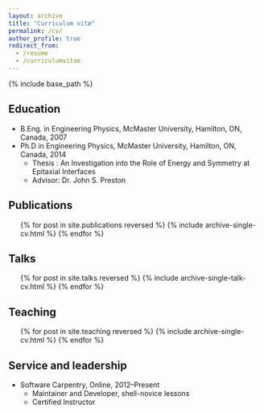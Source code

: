 ```yaml
---
layout: archive
title: "Curriculum vitæ"
permalink: /cv/
author_profile: true
redirect_from:
  - /resume
  - /curriculumvitae
---
```


{% include base_path %}

## Education

* B.Eng. in Engineering Physics, McMaster University, Hamilton, ON, Canada, 2007
* Ph.D in Engineering Physics, McMaster University, Hamilton, ON, Canada, 2014
  * Thesis : An Investigation into the Role of Energy and Symmetry at Epitaxial Interfaces
  * Advisor: Dr. John S. Preston

## Publications

  <ul>{% for post in site.publications reversed %}
    {% include archive-single-cv.html %}
  {% endfor %}</ul>
  
## Talks

  <ul>{% for post in site.talks reversed %}
    {% include archive-single-talk-cv.html %}
  {% endfor %}</ul>
  
## Teaching

  <ul>{% for post in site.teaching reversed %}
    {% include archive-single-cv.html %}
  {% endfor %}</ul>
  
## Service and leadership

* Software Carpentry, Online, 2012&ndash;Present
  * Maintainer and Developer, shell-novice lessons
  * Certified Instructor
